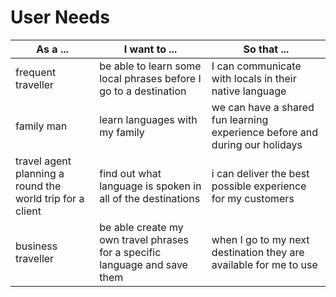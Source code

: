 # User Needs

| As a ...        | I want to ...           | So that ...  |
| ------------- |-------------| -----|
|frequent traveller |be able to learn some local phrases before I go to a destination |I can communicate with locals in their native language |
|family man |learn languages with my family |we can have a shared fun learning experience before and during our holidays|
|travel agent planning a round the world trip for a client |find out what language is spoken in all of the destinations |i can deliver the best possible experience for my customers |
|business traveller |be able create my own travel phrases for a specific language and save them  |when I go to my next destination they are available for me to use |
